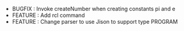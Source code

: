 * BUGFIX : Invoke createNumber when creating constants pi and e
* FEATURE : Add rcl command
* FEATURE : Change parser to use Jison to support type PROGRAM
